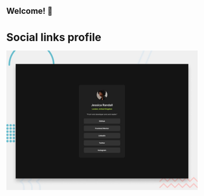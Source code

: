 ## Welcome! 👋
# Social links profile

![Design preview for the Social links profile coding challenge](./preview.jpg)



